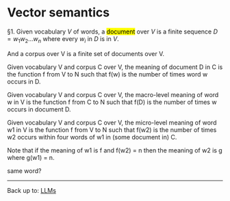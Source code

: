 # Vector semantics

§1. Given vocabulary $V$ of words, a <mark>document</mark> over $V$ is a finite sequence $D = w_1w_2...w_n$ where every $w_i$ in $D$ is in $V$.

And a corpus over V is a finite set of documents over V.

Given vocabulary V and corpus C over V, the meaning of document D in C is the function f from V to N such that f(w) is the number of times word w occurs in D. 

Given vocabulary V and corpus C over V, the macro-level meaning of word w in V is the function f from C to N such that f(D) is the number of times w occurs in document D.

Given vocabulary V and corpus C over V, the micro-level meaning of word w1 in V is the function f from V to N such that f(w2) is the number of times w2 occurs within four words of w1 in (some document in) C. 

Note that if the meaning of w1 is f and f(w2) = n then the meaning of w2 is g where g(w1) = n. 

same word?


----

Back up to: [LLMs](index.md)